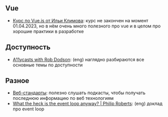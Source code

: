 ## Vue
* [Курс по Vue.js от Ильи Климова](https://www.youtube.com/playlist?list=PLvTBThJr861yMBhpKafII3HZLAYujuNWw): курс не закончен на момент 01.04.2023, но в нём очень много полезного про vue и в целом про хорошие практики в разработке

## Доступность
* [A11ycasts with Rob Dodson](https://www.youtube.com/playlist?list=PLNYkxOF6rcICWx0C9LVWWVqvHlYJyqw7g): (eng) наглядно разбираются все основные темы по доступности

## Разное
* [Веб-стандарты](https://web-standards.ru): полезно слушать подкасты, чтобы получать последнюю информацию по веб технологиям
* [What the heck is the event loop anyway? | Philip Roberts](https://www.youtube.com/watch?v=8aGhZQkoFbQ): (eng) доклад про event loop
